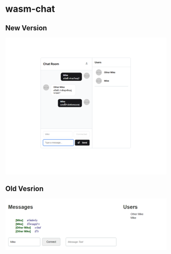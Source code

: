 # wasm-chat

## New Version
![Modernize Chat Image](https://github.com/MajorTom3K1M/wasm-chat/blob/main/screenshot/new-screenshot-1.png)

## Old Vesrion
![Chat Image](https://github.com/MajorTom3K1M/wasm-chat/blob/main/screenshot/screenshot-1.png)
